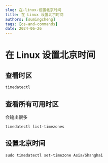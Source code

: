 ```yaml
---
slug: 在-linux-设置北京时间
title: 在 Linux 设置北京时间
authors: [sumingcheng]
tags: [os-and-commands]
date: 2024-06-26
---
```


# 在 Linux 设置北京时间



 

## 查看时区  
```
timedatectl
```
## 查看所有可用时区  

会输出很多

```
timedatectl list-timezones
```
## 设置北京时间  
```
sudo timedatectl set-timezone Asia/Shanghai
```